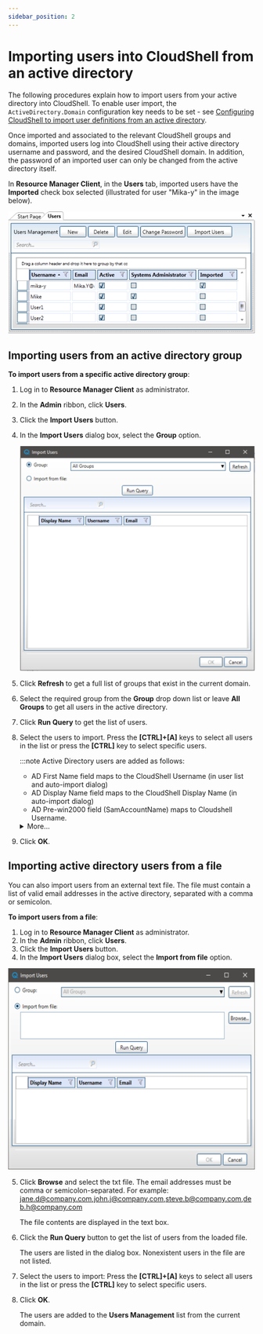 ```yaml
---
sidebar_position: 2
---
```


# Importing users into CloudShell from an active directory

The following procedures explain how to import users from your active directory into CloudShell. To enable user import, the `ActiveDirectory.Domain` configuration key needs to be set - see [Configuring CloudShell to import user definitions from an active directory](https://help.quali.com/Online%20Help/0.0/Portal/Content/Admn/Wrk-wth-Cnfg-Ky.htm#Configur).

Once imported and associated to the relevant CloudShell groups and domains, imported users log into CloudShell using their active directory username and password, and the desired CloudShell domain. In addition, the password of an imported user can only be changed from the active directory itself.

In **Resource Manager Client**, in the **Users** tab, imported users have the **Imported** check box selected (illustrated for user "Mika-y" in the image below).

![](/Images/Admin-Guide/User-Management/UsersTabCheckboxes.png)

## Importing users from an active directory group

**To import users from a specific active directory group**:

1. Log in to **Resource Manager Client** as administrator.
2. In the **Admin** ribbon, click **Users**.
3. Click the **Import Users** button.
4. In the **Import Users** dialog box, select the **Group** option.
    
    ![](/Images/Admin-Guide/User-Management/ImportUsersFromGroup_491x468.png)
    
5. Click **Refresh** to get a full list of groups that exist in the current domain.
6. Select the required group from the **Group** drop down list or leave **All Groups** to get all users in the active directory.
7. Click **Run Query** to get the list of users.
8. Select the users to import. Press the **\[CTRL\]+\[A\]** keys to select all users in the list or press the **\[CTRL\]** key to select specific users.
    
    :::note Active Directory users are added as follows:
    - AD First Name field maps to the CloudShell Username (in user list and auto-import dialog)
    - AD Display Name field maps to the CloudShell Display Name (in auto-import dialog)
    - AD Pre-win2000 field (SamAccountName) maps to Cloudshell Username. 
    <details>
    <summary>More...</summary>

    ![](/Images/Admin-Guide/User-Management/SamAccountName.png)
    </details>
        
    
9. Click **OK**.

## Importing active directory users from a file

You can also import users from an external text file. The file must contain a list of valid email addresses in the active directory, separated with a comma or semicolon.

**To import users from a file**:

1. Log in to **Resource Manager Client** as administrator.
2. In the **Admin** ribbon, click **Users**.
3. Click the **Import Users** button.
4. In the **Import Users** dialog box, select the **Import from file** option.
    
![](/Images/Admin-Guide/User-Management/ImportUsersFromFile_511x416.png)

5. Click **Browse** and select the txt file. The email addresses must be comma or semicolon-separated. For example: jane.d@company.com,john.j@company.com,steve.b@company.com,deb.h@company.com
    
    The file contents are displayed in the text box.
    
6. Click the **Run Query** button to get the list of users from the loaded file.
    
    The users are listed in the dialog box. Nonexistent users in the file are not listed.
    
7. Select the users to import: Press the **\[CTRL\]+\[A\]** keys to select all users in the list or press the **\[CTRL\]** key to select specific users.
8. Click **OK**.
    
    The users are added to the **Users Management** list from the current domain.
